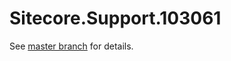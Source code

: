 # Sitecore.Support.103061

See [master branch](https://github.com/sitecoresupport/Sitecore.Support.103061) for details.